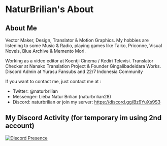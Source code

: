 # NaturBrilian's About
## About Me

Vector Maker, Design, Translator & Motion Graphics.
My hobbies are listening to some Music & Radio, playing games like Taiko, Priconne, Visual Novels, Blue Archive & Memento Mori.

Working as a video editor at Koentji Cinema / Kediri Televisi.
Translator Checker at Nanako Translation Project & Founder Gingalibadeidara Works.
Discord Admin at Yurasu Fansubs and 22/7 Indonesia Community

If you want to contact me, just contact me at :

- Twitter: @naturbrilian
- Messenger: Lieba Natur Brilian (naturbrilian28)
- Discord: naturbrilian or join my server: https://discord.gg/Bz9YuXs9S3

## My Discord Activity (for temporary im using 2nd account)
[![Discord Presence](https://lanyard.cnrad.dev/api/1040278570485952592)](https://discord.com/users/1040278570485952592)

<!--
**naturbrilian/naturbrilian** is a ✨ _special_ ✨ repository because its `README.md` (this file) appears on your GitHub profile.

Here are some ideas to get you started:

- 🔭 I’m currently working on ...
- 🌱 I’m currently learning ...
- 👯 I’m looking to collaborate on ...
- 🤔 I’m looking for help with ...
- 💬 Ask me about ...
- 📫 How to reach me: ...
- 😄 Pronouns: ...
- ⚡ Fun fact: ...
-->
